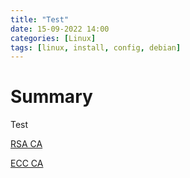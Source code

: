 ```yaml
---
title: "Test"
date: 15-09-2022 14:00
categories: [Linux]
tags: [linux, install, config, debian]
---
```


# Summary 
Test

[RSA CA](/assets/docs/origin_ca_rsa_root.crt)

[ECC CA](/assets/docs/origin_ca_ecc_root.crt)